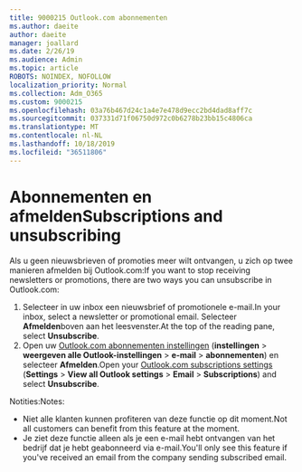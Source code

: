 ```yaml
---
title: 9000215 Outlook.com abonnementen
ms.author: daeite
author: daeite
manager: joallard
ms.date: 2/26/19
ms.audience: Admin
ms.topic: article
ROBOTS: NOINDEX, NOFOLLOW
localization_priority: Normal
ms.collection: Adm_O365
ms.custom: 9000215
ms.openlocfilehash: 03a76b467d24c1a4e7e478d9ecc2bd4dad8aff7c
ms.sourcegitcommit: 037331d71f06750d972c0b6278b23bb15c4806ca
ms.translationtype: MT
ms.contentlocale: nl-NL
ms.lasthandoff: 10/18/2019
ms.locfileid: "36511806"
---
```

# <a name="subscriptions-and-unsubscribing"></a><span data-ttu-id="7a5b0-102">Abonnementen en afmelden</span><span class="sxs-lookup"><span data-stu-id="7a5b0-102">Subscriptions and unsubscribing</span></span>

<span data-ttu-id="7a5b0-103">Als u geen nieuwsbrieven of promoties meer wilt ontvangen, u zich op twee manieren afmelden bij Outlook.com:</span><span class="sxs-lookup"><span data-stu-id="7a5b0-103">If you want to stop receiving newsletters or promotions, there are two ways you can unsubscribe in Outlook.com:</span></span>

1. <span data-ttu-id="7a5b0-104">Selecteer in uw inbox een nieuwsbrief of promotionele e-mail.</span><span class="sxs-lookup"><span data-stu-id="7a5b0-104">In your inbox, select a newsletter or promotional email.</span></span> <span data-ttu-id="7a5b0-105">Selecteer **Afmelden**boven aan het leesvenster.</span><span class="sxs-lookup"><span data-stu-id="7a5b0-105">At the top of the reading pane, select **Unsubscribe**.</span></span>
2. <span data-ttu-id="7a5b0-106">Open uw [Outlook.com abonnementen instellingen](https://outlook.live.com/mail/options/mail/brandsSubscriptions) (**instellingen** > **weergeven alle Outlook-instellingen** > **e-mail** > **abonnementen**) en selecteer **Afmelden**.</span><span class="sxs-lookup"><span data-stu-id="7a5b0-106">Open your [Outlook.com subscriptions settings](https://outlook.live.com/mail/options/mail/brandsSubscriptions) (**Settings** > **View all Outlook settings** > **Email** > **Subscriptions**) and select **Unsubscribe**.</span></span>

<span data-ttu-id="7a5b0-107">Notities:</span><span class="sxs-lookup"><span data-stu-id="7a5b0-107">Notes:</span></span>

- <span data-ttu-id="7a5b0-108">Niet alle klanten kunnen profiteren van deze functie op dit moment.</span><span class="sxs-lookup"><span data-stu-id="7a5b0-108">Not all customers can benefit from this feature at the moment.</span></span>
- <span data-ttu-id="7a5b0-109">Je ziet deze functie alleen als je een e-mail hebt ontvangen van het bedrijf dat je hebt geabonneerd via e-mail.</span><span class="sxs-lookup"><span data-stu-id="7a5b0-109">You'll only see this feature if you've received an email from the company sending subscribed email.</span></span>